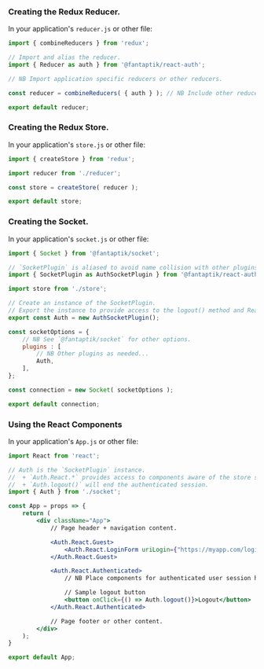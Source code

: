 ### Creating the Redux Reducer.

In your application's `reducer.js` or other file:
```js
import { combineReducers } from 'redux';

// Import and alias the reducer.
import { Reducer as auth } from '@fantaptik/react-auth';

// NB Import application specific reducers or other reducers.

const reducer = combineReducers( { auth } ); // NB Include other reducers.

export default reducer;
```

### Creating the Redux Store.

In your application's `store.js` or other file:
```js
import { createStore } from 'redux';

import reducer from './reducer';

const store = createStore( reducer );

export default store;
```

### Creating the Socket.

In your application's `socket.js` or other file:
```js
import { Socket } from '@fantaptik/socket';

// `SocketPlugin` is aliased to avoid name collision with other plugins you may be using.
import { SocketPlugin as AuthSocketPlugin } from '@fantaptik/react-auth';

import store from './store';

// Create an instance of the SocketPlugin.
// Export the instance to provide access to the logout() method and React components.
export const Auth = new AuthSocketPlugin();

const socketOptions = {
    // NB See `@fantaptik/socket` for other options.
    plugins : [
        // NB Other plugins as needed...
        Auth,
    ],
};

const connection = new Socket( socketOptions );

export default connection;
```

### Using the React Components

In your application's `App.js` or other file:
```jsx
import React from 'react';

// Auth is the `SocketPlugin` instance.
//  + `Auth.React.*` provides access to components aware of the store state.
//  + `Auth.logout()` will end the authenticated session.
import { Auth } from './socket';

const App = props => {
    return (
        <div className="App">
            // Page header + navigation content.

            <Auth.React.Guest>
                <Auth.React.LoginForm uriLogin={"https://myapp.com/login"} uriResume={"https://myapp.com/resume"} />
            </Auth.React.Guest>

            <Auth.React.Authenticated>
                // NB Place components for authenticated user session here.

                // Sample logout button
                <button onClick={() => Auth.logout()}>Logout</button>
            </Auth.React.Authenticated>

            // Page footer or other content.
        </div>
    );
}

export default App;
```